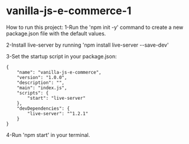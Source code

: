 # vanilla-js-e-commerce-1

How to run this project:
1-Run the 'npm init -y' command to create a new package.json file with the default values.

2-Install live-server by running 'npm install live-server --save-dev'

3-Set the startup script in your package.json:

    {
        "name": "vanilla-js-e-commerce",
        "version": "1.0.0",
        "description": "",
        "main": "index.js",
        "scripts": {
            "start": "live-server"
        },
        "devDependencies": {
            "live-server": "^1.2.1"
        }
    }

4-Run 'npm start' in your terminal.